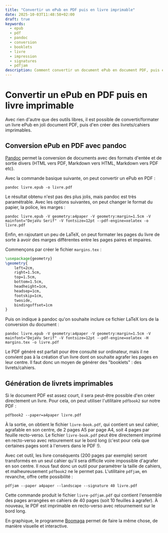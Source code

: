 ```yaml
---
title: "Convertir un ePub en PDF puis en livre imprimable"
date: 2025-10-03T11:48:58+02:00
draft: true
keywords:
  - epub
  - pdf
  - pandoc
  - conversion
  - booklets
  - livre
  - impression
  - signatures
  - pdfjam
description: Comment convertir un document ePub en document PDF, puis en livrets/cahiers imprimables, avec des outils libres.
---
```

# Convertir un ePub en PDF puis en livre imprimable

Avec rien d'autre que des outils libres, il est possible de convertir/formater un livre ePub en joli document PDF, puis d'en créer des livrets/cahiers imprimables.

## Conversion ePub en PDF avec pandoc

[Pandoc](https://pandoc.org/) permet la conversion de documents avec des formats d'entée et de sortie divers (HTML vers PDF, Markdown vers HTML, Markdown vers PDF etc).

Avec la commande basique suivante, on peut convertir un ePub en PDF :

```
pandoc livre.epub -o livre.pdf
```

Le résultat obtenu n'est pas des plus jolis, mais pandoc est très paramétrable.
Avec les options suivantes, on peut changer le format du papier, la police, les marges :

```
pandoc livre.epub -V geometry:a4paper -V geometry:margin=1.5cm -V mainfont="DejaVu Serif" -V fontsize=12pt --pdf-engine=xelatex -o livre.pdf
```

Enfin, en rajoutant un peu de LaTeX, on peut formater les pages du livre de sorte à avoir des marges différentes entre les pages paires et impaires.

Commençons par créer le fichier `margins.tex` :

```tex
\usepackage{geometry}
\geometry{
    left=2cm,
    right=1.5cm,
    top=1.5cm,
    bottom=1.5cm,
    headheight=1cm,
    headsep=1cm,
    footskip=1cm,
    twoside,
    bindingoffset=1cm
}
```

Puis on indique à pandoc qu'on souhaite inclure ce fichier LaTeX lors de la conversion du document :

```
pandoc livre.epub -V geometry:a4paper -V geometry:margin=1.5cm -V mainfont="DejaVu Serif" -V fontsize=12pt --pdf-engine=xelatex -H margins.tex -o livre.pdf
```

Le PDF généré est parfait pour être consulté sur ordinateur, mais il ne convient pas à la création d'un livre dont on souhaite agrafer les pages en leur centre.
Il faut donc un moyen de générer des "booklets" : des livrets/cahiers.

## Génération de livrets imprimables

Si le document PDF est assez court, il sera peut-être possible d'en créer directement un livre.
Pour cela, on peut utiliser l'utilitaire `pdfbook2` sur notre PDF :

```
pdfbook2 --paper=a4paper livre.pdf
```

À la sortie, on obtient le fichier `livre-book.pdf`, qui contient un seul cahier, agrafable en son centre, de 2 pages A5 par page A4, soit 4 pages par feuille recto-verso.
Le fichier `livre-book.pdf` peut être directement imprimé en recto-verso avec retourement sur le bord long (c'est pour cela que certaines pages sont à l'envers dans le PDF !).

Avec cet outil, les livre conséquents (200 pages par exemple) seront transformés en un seul cahier qu'il sera difficile voire impossible d'agrafer en son centre.
Il nous faut donc un outil pour paramétrer la taille de cahiers, et malheureusement `pdfbook2` ne le permet pas.
L'utilitaire `pdfjam`, en revanche, offre cette possibilité :

```
pdfjam --paper a4paper --landscape --signature 40 livre.pdf
```

Cette commande produit le fichier `livre-pdfjam.pdf` qui contient l'ensemble des pages arrangées en cahiers de 40 pages (soit 10 feuilles à agrafer).
À nouveau, le PDF est imprimable en recto-verso avec retournement sur le bord long.

En graphique, le programme [Boomaga](https://www.boomaga.org/) permet de faire la même chose, de manière visuelle et interactive.
